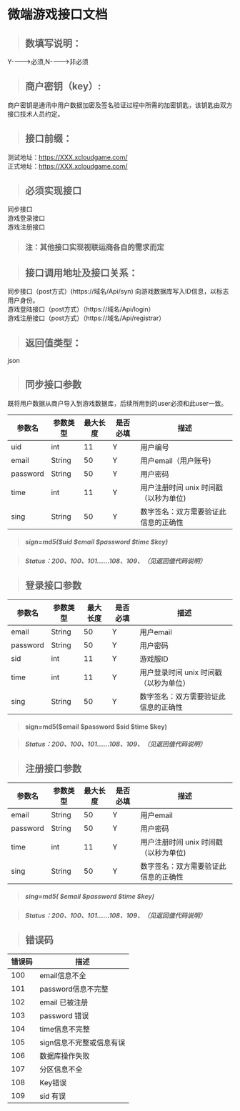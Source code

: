 # 微端游戏接口文档

>## 数填写说明：
Y---->必须,N---->非必须

>## 商户密钥（key）:
商户密钥是通讯中用户数据加密及签名验证过程中所需的加密钥匙，该钥匙由双方接口技术人员约定。

>## 接口前缀：
 测试地址：https://XXX.xcloudgame.com/<br/>
 正式地址：https://XXX.xcloudgame.com/
 
>## 必须实现接口
 同步接口 <br/>
 游戏登录接口 <br/>
 游戏注册接口 <br/>
 
>### 注：其他接口实现视联运商各自的需求而定

>## 接口调用地址及接口关系：
 同步接口（post方式）(https://域名/Api/syn) 向游戏数据库写入ID信息，以标志用户身份。<br/>
 游戏登陆接口（post方式）（https://域名/Api/login） <br/>
 游戏注册接口（post方式）（https://域名/Api/registrar） <br/>

>## 返回值类型：
 json
 
 

>## 同步接口参数

既将用户数据从商户导入到游戏数据库，后续所用到的user必须和此user一致。

参数名    | 参数类型 | 最大长度 | 是否必填 | 描述 |
---      | ---     | ---     | ---     | --- | 
uid      | int     | 11      | Y       | 用户编号 |
email    | String  | 50      | Y       | 用户email（用户账号)|
password | String  | 50      | Y       | 用户密码 | 
time     | int     | 11      | Y       | 用户注册时间 unix 时间戳（以秒为单位) | 
sing     | String  | 50      | Y       | 数字签名：双方需要验证此信息的正确性 |

>##### sign=md5($uid $email $password $time $key)

>##### Status：200、100、101......108、109、（见返回值代码说明）





>## 登录接口参数

参数名    | 参数类型 | 最大长度 | 是否必填 | 描述 |
---      | ---     | ---     | ---     | --- | 
email    | String  | 50      | Y       | 用户email
password | String  | 50      | Y       | 用户密码 | 
sid      | int     | 11      | Y       | 游戏服ID |
time     | int     | 11      | Y       | 用户登录时间 unix 时间戳（以秒为单位） | 
sing     | String  | 50      | Y       | 数字签名：双方需要验证此信息的正确性 |

>#### sign=md5($email $password $sid $time $key)

>##### Status：200、100、101......108、109、（见返回值代码说明）
 



>## 注册接口参数

参数名    | 参数类型 | 最大长度 | 是否必填 | 描述 |
---      | ---     | ---     | ---     | --- | 
email    | String  | 50      | Y       | 用户email |
password | String  | 50      | Y       | 用户密码 | 
time     | int     | 11      | Y       | 用户注册时间 unix 时间戳（以秒为单位) |
sing     | String  | 50      | Y       | 数字签名：双方需要验证此信息的正确性 |

>##### sing=md5( $email $password $time $key)

>##### Status：200、100、101......108、109、（见返回值代码说明）




>## 错误码

错误码 | 描述 | 
---   | ---  | 
100   | email信息不全 | 
101   | password信息不完整 |
102   | email 已被注册 |
103   | password 错误 |
104   | time信息不完整 |
105   | sign信息不完整或信息有误 | 
106   | 数据库操作失败 | 
107   | 分区信息不全 | 
108   | Key错误 | 
109   | sid 有误 | 
